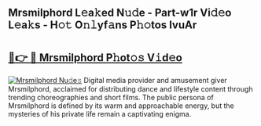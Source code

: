 ## Mrsmilphord L𝚎a𝚔ed N𝚞𝚍e - Part-w1r Vi𝚍𝚎o L𝚎a𝚔s - H𝚘𝚝 O𝚗𝚕yf𝚊ns P𝚑𝚘tos IvuAr

# <h2><a href="http://kfaan8b.oniu.top/?m=Mrsmilphord">🔗👉 🔴 Mrsmilphord P𝚑ot𝚘𝚜 V𝚒d𝚎o</a></h2>

[![Mrsmilphord Nu𝚍e𝚜](https://i.imgur.com/0qMVB7G.gif)](http://kfaan8b.oniu.top/?m=Mrsmilphord)
Digital media provider and amusement giver Mrsmilphord, acclaimed for distributing dance and lifestyle content through trending choreographies and short films. The public persona of Mrsmilphord is defined by its warm and approachable energy, but the mysteries of his private life remain a captivating enigma.  
